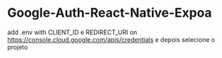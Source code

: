 # Google-Auth-React-Native-Expoa
add .env with CLIENT_ID e REDIRECT_URI on https://console.cloud.google.com/apis/credentials e depois selecione o projeto
